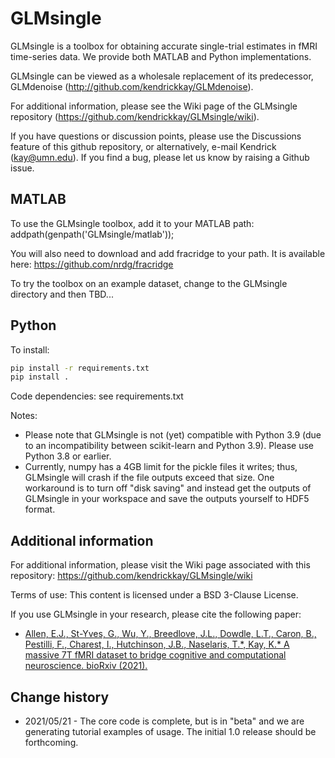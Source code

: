 # GLMsingle

GLMsingle is a toolbox for obtaining accurate single-trial estimates
in fMRI time-series data. We provide both MATLAB and Python implementations. 

GLMsingle can be viewed as a wholesale replacement of its predecessor,
GLMdenoise (http://github.com/kendrickkay/GLMdenoise).

For additional information, please see the Wiki page of
the GLMsingle repository (https://github.com/kendrickkay/GLMsingle/wiki).

If you have questions or discussion points, please use the Discussions
feature of this github repository, or alternatively, e-mail
Kendrick (kay@umn.edu). If you find a bug, please let us know by
raising a Github issue.

## MATLAB

To use the GLMsingle toolbox, add it to your MATLAB path:
  addpath(genpath('GLMsingle/matlab'));

You will also need to download and add fracridge to your path.
It is available here: https://github.com/nrdg/fracridge

To try the toolbox on an example dataset, change to the GLMsingle directory 
and then TBD...

## Python

To install: 

```bash
pip install -r requirements.txt
pip install .
```

Code dependencies: see requirements.txt

Notes:
* Please note that GLMsingle is not (yet) compatible with Python 3.9 (due to an incompatibility between scikit-learn and Python 3.9). Please use Python 3.8 or earlier.
* Currently, numpy has a 4GB limit for the pickle files it writes; thus, GLMsingle will crash if the file outputs exceed that size. One workaround is to turn off "disk saving" and instead get the outputs of GLMsingle in your workspace and save the outputs yourself to HDF5 format.

## Additional information

For additional information, please visit the Wiki page associated with this
repository: https://github.com/kendrickkay/GLMsingle/wiki

Terms of use: This content is licensed under a BSD 3-Clause License.

If you use GLMsingle in your research, please cite the following paper:
* [Allen, E.J., St-Yves, G., Wu, Y., Breedlove, J.L., Dowdle, L.T., Caron, B., Pestilli, F., Charest, I., Hutchinson, J.B., Naselaris, T.\*, Kay, K.\* A massive 7T fMRI dataset to bridge cognitive and computational neuroscience. bioRxiv (2021).](https://www.biorxiv.org/content/10.1101/2021.02.22.432340v1)

## Change history

* 2021/05/21 - The core code is complete, but is in "beta" and we are generating tutorial examples of usage. The initial 1.0 release should be forthcoming.
